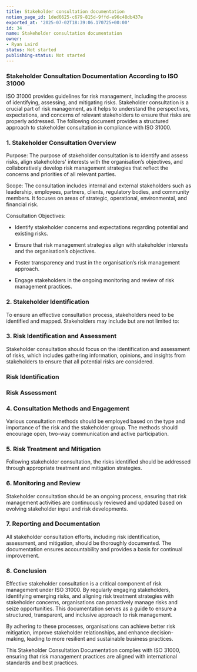 ```yaml
---
title: Stakeholder consultation documentation
notion_page_id: 1ded6625-c679-815d-9ffd-e96c48db437e
exported_at: '2025-07-02T18:39:06.170725+00:00'
id: 34
name: Stakeholder consultation documentation
owner:
- Ryan Laird
status: Not started
publishing-status: Not started
---
```


### Stakeholder Consultation Documentation According to ISO 31000

ISO 31000 provides guidelines for risk management, including the process of identifying, assessing, and mitigating risks. Stakeholder consultation is a crucial part of risk management, as it helps to understand the perspectives, expectations, and concerns of relevant stakeholders to ensure that risks are properly addressed. The following document provides a structured approach to stakeholder consultation in compliance with ISO 31000.

<!-- Unsupported block type: divider -->

### 1. Stakeholder Consultation Overview

Purpose: The purpose of stakeholder consultation is to identify and assess risks, align stakeholders' interests with the organisation’s objectives, and collaboratively develop risk management strategies that reflect the concerns and priorities of all relevant parties.

Scope: The consultation includes internal and external stakeholders such as leadership, employees, partners, clients, regulatory bodies, and community members. It focuses on areas of strategic, operational, environmental, and financial risk.

Consultation Objectives:

- Identify stakeholder concerns and expectations regarding potential and existing risks.

- Ensure that risk management strategies align with stakeholder interests and the organisation’s objectives.

- Foster transparency and trust in the organisation’s risk management approach.

- Engage stakeholders in the ongoing monitoring and review of risk management practices.

<!-- Unsupported block type: divider -->

### 2. Stakeholder Identification

To ensure an effective consultation process, stakeholders need to be identified and mapped. Stakeholders may include but are not limited to:

<!-- Unsupported block type: divider -->

### 3. Risk Identification and Assessment

Stakeholder consultation should focus on the identification and assessment of risks, which includes gathering information, opinions, and insights from stakeholders to ensure that all potential risks are considered.

### Risk Identification







### Risk Assessment







<!-- Unsupported block type: divider -->

### 4. Consultation Methods and Engagement

Various consultation methods should be employed based on the type and importance of the risk and the stakeholder group. The methods should encourage open, two-way communication and active participation.

<!-- Unsupported block type: divider -->

### 5. Risk Treatment and Mitigation

Following stakeholder consultation, the risks identified should be addressed through appropriate treatment and mitigation strategies.

<!-- Unsupported block type: divider -->

### 6. Monitoring and Review

Stakeholder consultation should be an ongoing process, ensuring that risk management activities are continuously reviewed and updated based on evolving stakeholder input and risk developments.

<!-- Unsupported block type: divider -->

### 7. Reporting and Documentation

All stakeholder consultation efforts, including risk identification, assessment, and mitigation, should be thoroughly documented. The documentation ensures accountability and provides a basis for continual improvement.

<!-- Unsupported block type: divider -->

### 8. Conclusion

Effective stakeholder consultation is a critical component of risk management under ISO 31000. By regularly engaging stakeholders, identifying emerging risks, and aligning risk treatment strategies with stakeholder concerns, organisations can proactively manage risks and seize opportunities. This documentation serves as a guide to ensure a structured, transparent, and inclusive approach to risk management.

By adhering to these processes, organisations can achieve better risk mitigation, improve stakeholder relationships, and enhance decision-making, leading to more resilient and sustainable business practices.

<!-- Unsupported block type: divider -->

This Stakeholder Consultation Documentation complies with ISO 31000, ensuring that risk management practices are aligned with international standards and best practices.